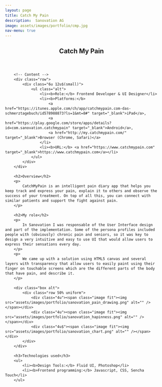 ```yaml
---
layout: page
title: Catch My Pain
description:  Sanovation AG
image: assets/images/portfolio/cmp.jpg
nav-menu: true
---
```


<!-- Main -->
<div id="main" class="alt">

<!-- One -->
<section id="one">
	<div class="inner">
		<header class="major">
			<h1>Catch My Pain</h1>
		</header>

		<!-- Content -->
		<div class="row">
			<div class="6u 12u$(small)">
				<ul class="alt">
					<li><b>Role:</b> Frontend Developer & UI Designer</li>
					<li><b>Platforms:</b>
						<a href="https://itunes.apple.com/ch/app/catchmypain.com-das-schmerztagebuch/id578988873?ls=1&mt=8#" target="_blank">iPad</a>,
						<a href="https://play.google.com/store/apps/details?id=com.sanovation.catchmypain" target="_blank">Android</a>,
						<a href="http://my.catchmypain.com/" target="_blank">Browser (Chrome, Safari)</a>
					</li>
					<li><b>URL:</b> <a href="https://www.catchmypain.com" target="_blank">https://www.catchmypain.com</a></li>
				</ul>
			</div>
		</div>

		<h2>Overview</h2>
		<p>
			CatchMyPain is an intelligent pain diary app that helps you keep track and express your pain, explain it to others and observe the success of your treatment. On top of all this, you can connect with similar patients and support the fight against pain.
		</p>

		<h2>My role</h2>
		<p>
			In Sanovation I was responsable of the User Interface design and part of the implementation. Some of the persona profiles included people with (obviously) chronic pain and seniors, so it was key to design a very intuitive and easy to use UI that would allow users to express their sensations every day.
		</p>
		<p>
			We came up with a solution using HTML5 canvas and several layers with transparency that allow users to easily paint using their finger on touchable screens which are the different parts of the body that have pain, and describe it.
		</p>

		<div class="box alt">
			<div class="row 50% uniform">
				<div class="4u"><span class="image fit"><img src="assets/images/portfolio/sanovation_pain_drawing.png" alt="" /></span></div>
				<div class="4u"><span class="image fit"><img src="assets/images/portfolio/sanovation_hapinness.png" alt="" /></span></div>
				<div class="4u$"><span class="image fit"><img src="assets/images/portfolio/sanovation_chart.png" alt="" /></span></div>
			</div>
		</div>

		<h3>Technologies used</h3>
		<ul>
			<li><b>Design Tools:</b> Fluid UI, Photoshop</li>
			<li><b>Frontend programming:</b> Javascript, CSS, Sencha Touch</li>
		</ul>


</div>
</section>

</div>
